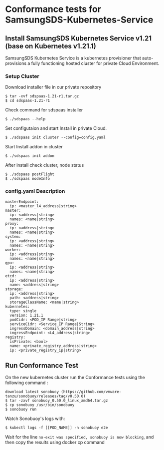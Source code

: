 # Conformance tests for SamsungSDS-Kubernetes-Service

## Install  SamsungSDS Kubernetes Service v1.21 (base on Kubernetes v1.21.1)

SamsungSDS Kubernetes Service is a kubernetes provisioner that auto-provisions a fully functioning hosted cluster for private Cloud Environment.

### Setup Cluster

Download installer file in our private repository 
```
$ tar -xvf sdspaas-1.21-r1.tar.gz
$ cd sdspaas-1.21-r1
```

Check command for sdspaas installer
```
$ ./sdspaas --help
```

Set configutaion and start Install in private Cloud.
```
$ ./sdspaas init cluster --config=config.yaml
```

Start Install addon in cluster
```
$ ./sdspaas init addon
```

After install check cluster, node status
```
$ ./sdspaas postFlight
$ ./sdspaas nodeInfo
```

### config.yaml Description
```
masterEndpoint:
  ip: <master_l4_address|string>
master:
  ip: <address|string>
  names: <name|string>
proxy:
  ip: <address|string>
  names: <name|string>
system:
  ip: <address|string>
  names: <name|string>
worker:
  ip: <address|string>
  names: <name|string>
gpu:
  ip: <address|string>
  names: <name|string>
etcd:
  ip: <address|string>
  name: <address|string>
storage:
  ip: <address|string>
  path: <address|string>
  storageClassName: <name|string>
kubernetes:
  type: single
  version: 1.21.1
  podCidr: <POD_IP Range|string>
  serviceCidr: <Service_IP Range|String>  
  ingressDomain: <domain_address|string>
  ingressEndpoint: <L4_address|string>
registry:
  isPrivate: <bool>
  name: <private_registry_address|string>
  ip: <private_registry_ip|string>
```

## Run Conformance Test

On the new kubernetes cluster run the Conformance tests using the following command : 

```
download latest sonobuoy (https://github.com/vmware-tanzu/sonobuoy/releases/tag/v0.50.0)
$ tar -zxvf sonobuoy_0.50.0_linux_amd64.tar.gz
$ cp sonobuoy /usr/bin/sonobuoy
$ sonobuoy run
```

Watch Sonobuoy's logs with:

```
$ kubectl logs -f [[POD_NAME]] -n sonobuoy e2e 
```

Wait for the line `no-exit was specified, sonobuoy is now blocking`, and then copy the results using docker cp command
